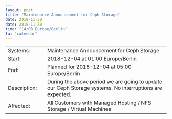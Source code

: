 ```yaml
---
layout: post
title: "Maintenance Announcement for Ceph Storage"
date: 2018-11-30
date: 2018-11-30
time: "14:03 Europe/Berlin"
fa: "calendar"
---
```


|                   |   |                                                                      |
|-------------------|---|----------------------------------------------------------------------|
| Systems:          |   | Maintenance Announcement for Ceph Storage|
| Start:            |   | 2018-12-04 at 01:00 Europe/Berlin |
| End:              |   | Planned for 2018-12-04 at 05:00  Europe/Berlin |
| Description:      |   | During the above period we are going to update our Ceph Storage systems. No interruptions are expected. |
| Affected:         |   |All Customers with Managed Hosting / NFS Storage / Virtual Machines |